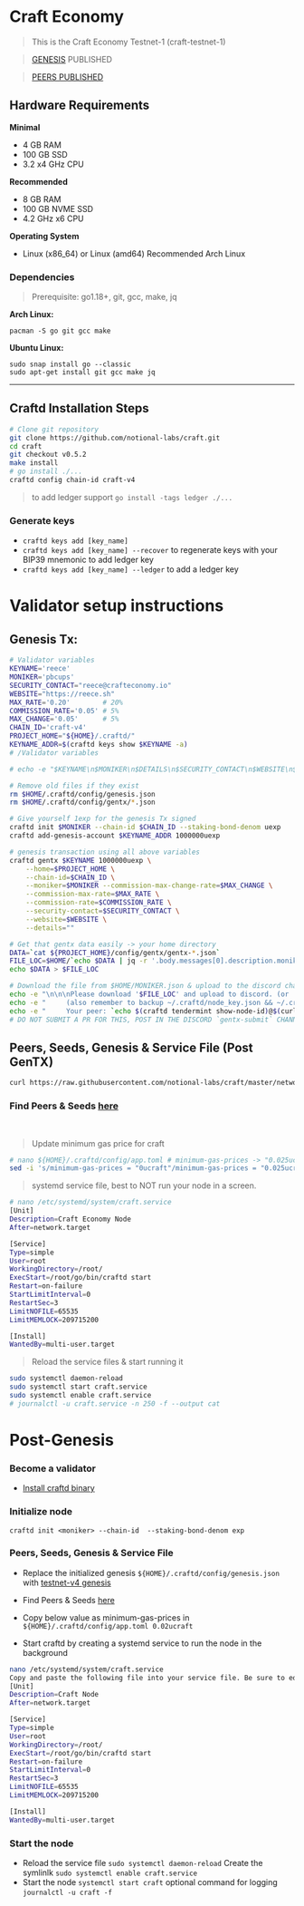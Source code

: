 # Craft Economy

>This is the Craft Economy Testnet-1 (craft-testnet-1)

>[GENESIS](https://github.com/notional-labs/craft/raw/master/networks/craft-v4/genesis.json) PUBLISHED

>[PEERS PUBLISHED](https://hackmd.io/YsZv1UXeRHOsJUH-Mkrfvw)

## Hardware Requirements
**Minimal**
* 4 GB RAM
* 100 GB SSD
* 3.2 x4 GHz CPU

**Recommended**
* 8 GB RAM
* 100 GB NVME SSD
* 4.2 GHz x6 CPU 

**Operating System**
* Linux (x86_64) or Linux (amd64) Recommended Arch Linux

### Dependencies
>Prerequisite: go1.18+, git, gcc, make, jq

**Arch Linux:** 
```
pacman -S go git gcc make
```

**Ubuntu Linux:** 
```
sudo snap install go --classic
sudo apt-get install git gcc make jq
```

---

## Craftd Installation Steps

```bash
# Clone git repository
git clone https://github.com/notional-labs/craft.git
cd craft
git checkout v0.5.2
make install
# go install ./...
craftd config chain-id craft-v4
```
> to add ledger support `go install -tags ledger ./...`

### Generate keys
* `craftd keys add [key_name]`
* `craftd keys add [key_name] --recover` to regenerate keys with your BIP39 mnemonic
to add ledger key
* `craftd keys add [key_name] --ledger` to add a ledger key 

# Validator setup instructions
## Genesis Tx:
```bash
# Validator variables
KEYNAME='reece'
MONIKER='pbcups'
SECURITY_CONTACT="reece@crafteconomy.io"
WEBSITE="https://reece.sh"
MAX_RATE='0.20'        # 20%
COMMISSION_RATE='0.05' # 5%
MAX_CHANGE='0.05'      # 5%
CHAIN_ID='craft-v4'
PROJECT_HOME="${HOME}/.craftd/"
KEYNAME_ADDR=$(craftd keys show $KEYNAME -a)
# /Validator variables

# echo -e "$KEYNAME\n$MONIKER\n$DETAILS\n$SECURITY_CONTACT\n$WEBSITE\n$MAX_RATE\n$COMMISSION_RATE\n$MAX_CHANGE\n$CHAIN_ID\n$HOME_DIR\n$KEYNAME_ADDR"

# Remove old files if they exist
rm $HOME/.craftd/config/genesis.json
rm $HOME/.craftd/config/gentx/*.json

# Give yourself 1exp for the genesis Tx signed
craftd init $MONIKER --chain-id $CHAIN_ID --staking-bond-denom uexp
craftd add-genesis-account $KEYNAME_ADDR 1000000uexp

# genesis transaction using all above variables
craftd gentx $KEYNAME 1000000uexp \
    --home=$PROJECT_HOME \
    --chain-id=$CHAIN_ID \
    --moniker=$MONIKER --commission-max-change-rate=$MAX_CHANGE \
    --commission-max-rate=$MAX_RATE \
    --commission-rate=$COMMISSION_RATE \
    --security-contact=$SECURITY_CONTACT \
    --website=$WEBSITE \
    --details=""

# Get that gentx data easily -> your home directory
DATA=`cat ${PROJECT_HOME}/config/gentx/gentx-*.json`
FILE_LOC=$HOME/`echo $DATA | jq -r '.body.messages[0].description.moniker'`.json
echo $DATA > $FILE_LOC

# Download the file from $HOME/MONIKER.json & upload to the discord channel
echo -e "\n\n\nPlease download '$FILE_LOC' and upload to discord. (or 'cat $FILE_LOC', copy paste send -> discord)"
echo -e "     (also remember to backup ~/.craftd/node_key.json && ~/.craftd/priv_validator_key.json)\n"
echo -e "     Your peer: `echo $(craftd tendermint show-node-id)@$(curl -s ifconfig.me):26656`"
# DO NOT SUBMIT A PR FOR THIS, POST IN THE DISCORD `gentx-submit` CHANNEL THANK YOU!
```

## Peers, Seeds, Genesis & Service File (Post GenTX)
<!-- * Replace the contents of your `${HOME}/.craftd/config/genesis.json` with that of `https://github.com/notional-labs/craft/raw/master/networks/craft-v4/genesis.json` -->
```bash
curl https://raw.githubusercontent.com/notional-labs/craft/master/networks/craft-v4/genesis.json > ${HOME}/.craftd/config/genesis.json
```

### Find Peers & Seeds [here](https://hackmd.io/YsZv1UXeRHOsJUH-Mkrfvw)

<br/>

<!-- * Copy below value as minimum-gas-prices in `${HOME}/.craftd/config/app.toml -->
> Update minimum gas price for craft
```bash
# nano ${HOME}/.craftd/config/app.toml # minimum-gas-prices -> "0.025ucraft"
sed -i 's/minimum-gas-prices = "0ucraft"/minimum-gas-prices = "0.025ucraft"/g' ${HOME}/.craftd/config/app.toml
```

> systemd service file, best to NOT run your node in a screen.
```bash
# nano /etc/systemd/system/craft.service
[Unit]
Description=Craft Economy Node
After=network.target

[Service]
Type=simple
User=root
WorkingDirectory=/root/
ExecStart=/root/go/bin/craftd start
Restart=on-failure
StartLimitInterval=0
RestartSec=3
LimitNOFILE=65535
LimitMEMLOCK=209715200

[Install]
WantedBy=multi-user.target
```

>Reload the service files & start running it
```bash
sudo systemctl daemon-reload
sudo systemctl start craft.service
sudo systemctl enable craft.service
# journalctl -u craft.service -n 250 -f --output cat
```

# Post-Genesis
### Become a validator
* [Install craftd binary](https://github.com/notional-labs/craft/tree/master/networks/craft-v4#craftd-installation-steps)

### Initialize node
`craftd init <moniker> --chain-id  --staking-bond-denom exp`
### Peers, Seeds, Genesis & Service File
* Replace the initialized genesis `${HOME}/.craftd/config/genesis.json` with [testnet-v4 genesis](https://github.com/notional-labs/craft/raw/master/networks/craft-v4/genesis.json) 

* Find Peers & Seeds [here](https://hackmd.io/YsZv1UXeRHOsJUH-Mkrfvw)

* Copy below value as minimum-gas-prices in `${HOME}/.craftd/config/app.toml
0.02ucraft`

* Start craftd by creating a systemd service to run the node in the background
```bash
nano /etc/systemd/system/craft.service
Copy and paste the following file into your service file. Be sure to edit as you see fit.
[Unit]
Description=Craft Node
After=network.target

[Service]
Type=simple
User=root
WorkingDirectory=/root/
ExecStart=/root/go/bin/craftd start
Restart=on-failure
StartLimitInterval=0
RestartSec=3
LimitNOFILE=65535
LimitMEMLOCK=209715200

[Install]
WantedBy=multi-user.target
```

### Start the node
* Reload the service file `sudo systemctl daemon-reload` Create the symlinlk `sudo systemctl enable craft.service`
* Start the node `systemctl start craft` optional command for logging `journalctl -u craft -f`
